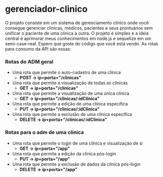 # gerenciador-clinico
O projeto consiste em um sistema de gerenciamento clínico onde você consegue gerenciar clínicas, médicos, pacientes e seus prontuários sem unificar o paciente de uma clínica à outra. 
O projeto é simples e a ideia central é aprimorar meus conhecimentos em node.js e sequelize em um semi-case-real. Espero que goste do código que você está vendo. As rotas para consumo da API são essas: 

  ### Rotas do ADM geral
  - Uma rota que permite o auto-cadastro de uma clínica
    - **POST -> ip+porta+"/clinicas"**
  - Uma rota que permite a visualização de todas as clínicas
    - **GET -> ip+porta+"/clinicas"**
  - Uma rota que permite a visualização de uma única clínica
    - **GET -> ip+porta+"/clinicas/:idClinica"**
  - Uma rota que permite a edição de uma clínica específica
    - **PUT -> ip+porta+"/clinicas/:idClinica"**
  - Uma rota que permite a exclusão de uma clínica específica
    - **DELETE -> ip+porta+"/clinicas/:idClinica"**
  
  ### Rotas para o adm de uma clínica
  - Uma rota que permite o login de uma clínica e visualização de si
    - **GET -> ip+porta+"/app"**
  - Uma rota que permite a edição da clínica pós-login
    - **PUT -> ip+porta+"/app"**
  - Uma rota que permite a exclusão de dados da clínica pós-login
    - **DELETE -> ip+porta+"/app"**
